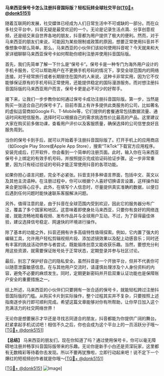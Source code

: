 **马来西亚保号卡怎么注册抖音国际版？轻松玩转全球社交平台[[TG💪+ @donk5151](https://t.me/s/donk5151)]**

随着互联网的发展，社交媒体已经成为人们日常生活中不可或缺的一部分。而在众多社交平台中，抖音无疑是最受欢迎的一个。无论是记录生活点滴、分享创意视频，还是结交来自世界各地的朋友，抖音都为用户提供了极大的便利。然而，对于马来西亚的朋友们来说，可能因为某些限制或政策的原因，想要正常使用抖音并不像想象中那么简单。那么，马来西亚的小伙伴们该如何使用抖音呢？今天就来和大家详细聊聊马来西亚保号卡如何帮助你顺利注册并使用抖音国际版。

首先，我们先简单了解一下什么是“保号卡”。保号卡是一种专门为海外用户设计的手机卡服务，它可以帮助用户在不更换手机号码的情况下，享受全球范围内的网络连接。对于经常旅行或者长期居住在国外的人来说，这种卡非常实用，因为它不仅能够保证原有的手机号码正常使用，还能提供稳定的国际漫游服务。而对想注册抖音国际版的马来西亚用户而言，保号卡更是必不可少的好帮手。

接下来，让我们一步步教你如何通过保号卡成功注册抖音国际版。第一步，当然是购买一张适合自己的保号卡了。目前市面上有许多提供此类服务的公司，比如著名的虚拟运营商如Google Fi、T-Mobile等，它们提供的套餐通常包括数据流量、通话时间和短信服务。选择时可以根据自己的需求挑选性价比最高的产品。这里建议大家在购买前多做功课，查看用户评价以及客服质量，确保选择的公司信誉良好且服务周到。

当你的保号卡到手后，就可以开始着手注册抖音国际版了。打开手机上的应用商店（如Google Play Store或Apple App Store），搜索“TikTok”下载官方应用程序。安装完成后，打开软件，你会看到一个简单的注册页面。此时，输入你在马来西亚保号卡上绑定的有效手机号码，并按照提示完成验证码验证步骤。这一步非常重要，因为只有经过验证的号码才能正常使用抖音的各项功能。

如果你担心语言问题，完全不必紧张。抖音支持多种语言界面，包括中文、英文以及其他主流语种。在注册过程中，你可以根据个人喜好切换语言设置，这样操作起来会更加得心应手。此外，在填写个人信息时，尽量提供真实准确的数据，以便日后遇到任何问题时能快速联系客服解决问题。

另外，值得注意的是，由于抖音在全球范围内受到欢迎，因此它的服务器分布广泛，覆盖了多个国家和地区。这意味着即使身处马来西亚，只要你有良好的网络连接，就能流畅地观看视频、发布作品并与全球用户互动。不过，为了获得最佳体验，建议选择信号稳定、网速快的环境进行操作。

除了基本的功能之外，抖音还拥有许多高级特性值得探索。例如，它内置了强大的编辑工具，允许用户轻松剪辑视频片段、添加滤镜效果以及配上动感音乐；同时还有丰富的挑战活动供参与者尝试，既能锻炼创意又能收获乐趣。当然，要想充分利用这些资源，就需要保证账号处于正常状态，定期登录并参与社区讨论。

最后，别忘了保护好自己的隐私安全。虽然抖音是一个开放平台，但并不代表你可以随意泄露敏感信息。在与其他用户交流时，请谨慎处理涉及个人身份资料的内容，避免不必要的麻烦发生。同时，定期更新密码并开启双重认证功能也是保障账户安全的重要措施之一。

综上所述，马来西亚的小伙伴们只要拥有一张合适的保号卡，就能轻松跨过注册抖音国际版的门槛。从购买卡片到实际操作，整个过程其实并不复杂，只要按照上述指南逐步执行即可顺利完成。希望这篇文章能够对你有所帮助，让你早日加入这个充满活力的社交网络世界！

无论你是想要展示才华还是寻找志同道合的朋友，抖音都能为你提供广阔的舞台。赶紧拿起手机试试吧！相信不久之后，你也会成为这个平台上的一员活跃分子哦～[[TG💪+ @donk5151](https://t.me/s/donk5151)]

**【总结】**
马来西亚的朋友们，现在你知道了吗？通过使用保号卡，你可以毫无障碍地注册并畅享抖音国际版带来的乐趣。无论你是新手小白还是资深玩家，这里都有无数精彩等待着你去发现。所以不要再犹豫啦，立即行动起来吧！说不定下一个爆红的短视频创作者就是你哦～[[TG💪+ @donk5151](https://t.me/s/donk5151)] 

[[TG💪+ @donk5151](https://t.me/s/donk5151) ![Image](https://i.postimg.cc/rwNCRYN7/Snipaste-2025-04-30-17-27-05.png)]